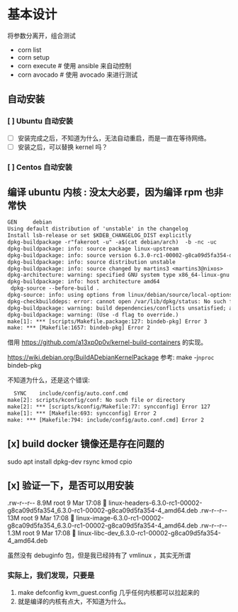 # 基本设计

将参数分离开，组合测试

- corn list
- corn setup
- corn execute # 使用 ansible 来自动控制
- corn avocado # 使用 avocado 来进行测试

## 自动安装

### [ ] Ubuntu 自动安装
- [ ] 安装完成之后，不知道为什么，无法自动重启，而是一直在等待网络。
- [ ] 安装之后，可以替换 kernel 吗？

### [ ] Centos 自动安装


## 编译 ubuntu 内核 : 没太大必要，因为编译 rpm 也非常快
```txt
GEN     debian
Using default distribution of 'unstable' in the changelog
Install lsb-release or set $KDEB_CHANGELOG_DIST explicitly
dpkg-buildpackage -r"fakeroot -u" -a$(cat debian/arch)  -b -nc -uc
dpkg-buildpackage: info: source package linux-upstream
dpkg-buildpackage: info: source version 6.3.0-rc1-00002-g8ca09d5fa354-dirty-169
dpkg-buildpackage: info: source distribution unstable
dpkg-buildpackage: info: source changed by martins3 <martins3@nixos>
dpkg-architecture: warning: specified GNU system type x86_64-linux-gnu does not match CC system type x86_64-unknown-linux-gnu, try setting a correct CC environment variable
dpkg-buildpackage: info: host architecture amd64
 dpkg-source --before-build .
dpkg-source: info: using options from linux/debian/source/local-options: --diff-ignore --extend-diff-ignore=.*
dpkg-checkbuilddeps: error: cannot open /var/lib/dpkg/status: No such file or directory
dpkg-buildpackage: warning: build dependencies/conflicts unsatisfied; aborting
dpkg-buildpackage: warning: (Use -d flag to override.)
make[1]: *** [scripts/Makefile.package:127: bindeb-pkg] Error 3
make: *** [Makefile:1657: bindeb-pkg] Error 2
```
借用 https://github.com/a13xp0p0v/kernel-build-containers 的实现。

https://wiki.debian.org/BuildADebianKernelPackage
参考:
 make -j`nproc` bindeb-pkg

不知道为什么，还是这个错误:
```txt
  SYNC    include/config/auto.conf.cmd
make[2]: scripts/kconfig/conf: No such file or directory
make[2]: *** [scripts/kconfig/Makefile:77: syncconfig] Error 127
make[1]: *** [Makefile:693: syncconfig] Error 2
make: *** [Makefile:794: include/config/auto.conf.cmd] Error 2
```

## [x] build docker 镜像还是存在问题的
sudo apt install dpkg-dev rsync kmod cpio

## [x] 验证一下，是否可以用安装

.rw-r--r-- 8.9M root  9 Mar 17:08  linux-headers-6.3.0-rc1-00002-g8ca09d5fa354_6.3.0-rc1-00002-g8ca09d5fa354-4_amd64.deb
.rw-r--r--  13M root  9 Mar 17:08  linux-image-6.3.0-rc1-00002-g8ca09d5fa354_6.3.0-rc1-00002-g8ca09d5fa354-4_amd64.deb
.rw-r--r-- 1.3M root  9 Mar 17:08  linux-libc-dev_6.3.0-rc1-00002-g8ca09d5fa354-4_amd64.deb

虽然没有 debuginfo 包，但是我已经持有了 vmlinux ，其实无所谓

### 实际上，我们发现，只要是
1. make defconfig kvm_guest.config 几乎任何内核都可以拉起来的
2. 就是编译的内核有点大，不知道为什么。
